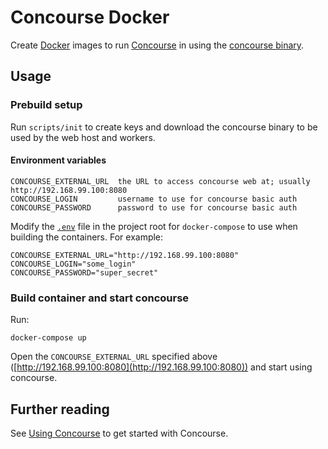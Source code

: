 # Concourse Docker

Create [Docker](https://www.docker.com/) images to run [Concourse](http://concourse.ci) in using the [concourse binary](https://github.com/concourse/bin).

## Usage

### Prebuild setup

Run `scripts/init` to create keys and download the concourse binary to be used by the web host and workers.

#### Environment variables

    CONCOURSE_EXTERNAL_URL  the URL to access concourse web at; usually http://192.168.99.100:8080
    CONCOURSE_LOGIN         username to use for concourse basic auth
    CONCOURSE_PASSWORD      password to use for concourse basic auth

Modify the [`.env`](https://docs.docker.com/compose/env-file/) file in the project root for `docker-compose` to use when building the containers.  For example:

    CONCOURSE_EXTERNAL_URL="http://192.168.99.100:8080"
    CONCOURSE_LOGIN="some_login"
    CONCOURSE_PASSWORD="super_secret"

### Build container and start concourse

Run:

    docker-compose up

Open the `CONCOURSE_EXTERNAL_URL` specified above ([http://192.168.99.100:8080](http://192.168.99.100:8080)) and start using concourse.

## Further reading

See [Using Concourse](https://concourse.ci/using-concourse.html) to get started with Concourse.
